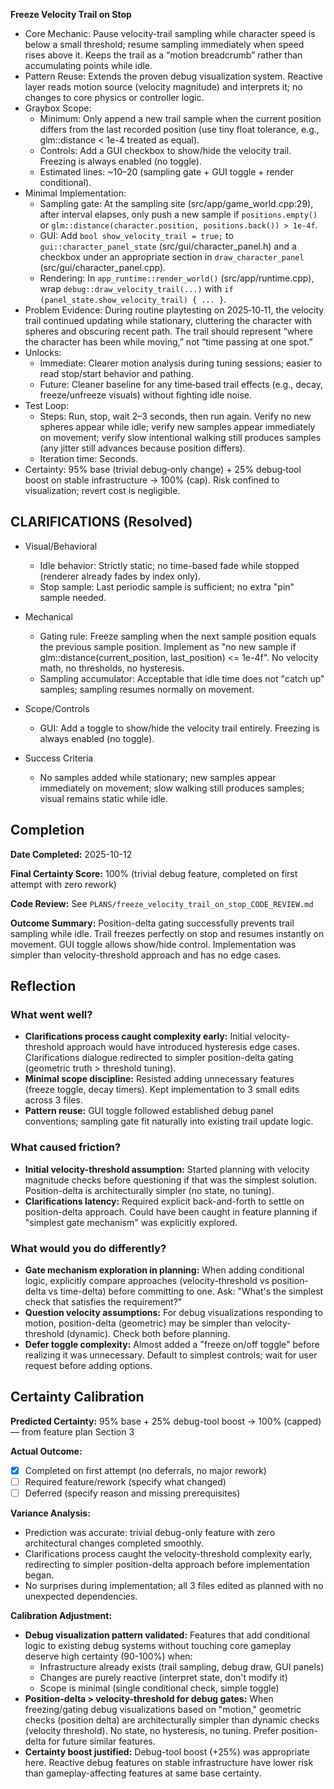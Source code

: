 **Freeze Velocity Trail on Stop**

- Core Mechanic: Pause velocity-trail sampling while character speed is below a small threshold; resume sampling immediately when speed rises above it. Keeps the trail as a “motion breadcrumb” rather than accumulating points while idle.
- Pattern Reuse: Extends the proven debug visualization system. Reactive layer reads motion source (velocity magnitude) and interprets it; no changes to core physics or controller logic.
- Graybox Scope:
  - Minimum: Only append a new trail sample when the current position differs from the last recorded position (use tiny float tolerance, e.g., glm::distance < 1e-4 treated as equal).
  - Controls: Add a GUI checkbox to show/hide the velocity trail. Freezing is always enabled (no toggle).
  - Estimated lines: ~10–20 (sampling gate + GUI toggle + render conditional).
- Minimal Implementation:
  - Sampling gate: At the sampling site (src/app/game_world.cpp:29), after interval elapses, only push a new sample if `positions.empty()` or `glm::distance(character.position, positions.back()) > 1e-4f`.
  - GUI: Add `bool show_velocity_trail = true;` to `gui::character_panel_state` (src/gui/character_panel.h) and a checkbox under an appropriate section in `draw_character_panel` (src/gui/character_panel.cpp).
  - Rendering: In `app_runtime::render_world()` (src/app/runtime.cpp), wrap `debug::draw_velocity_trail(...)` with `if (panel_state.show_velocity_trail) { ... }`.
- Problem Evidence: During routine playtesting on 2025‑10‑11, the velocity trail continued updating while stationary, cluttering the character with spheres and obscuring recent path. The trail should represent “where the character has been while moving,” not “time passing at one spot.”
- Unlocks:
  - Immediate: Clearer motion analysis during tuning sessions; easier to read stop/start behavior and pathing.
  - Future: Cleaner baseline for any time‑based trail effects (e.g., decay, freeze/unfreeze visuals) without fighting idle noise.
- Test Loop:
  - Steps: Run, stop, wait 2–3 seconds, then run again. Verify no new spheres appear while idle; verify new samples appear immediately on movement; verify slow intentional walking still produces samples (any jitter still advances because position differs).
  - Iteration time: Seconds.
- Certainty: 95% base (trivial debug‑only change) + 25% debug‑tool boost on stable infrastructure → 100% (cap). Risk confined to visualization; revert cost is negligible.

## CLARIFICATIONS (Resolved)

- Visual/Behavioral
  - Idle behavior: Strictly static; no time-based fade while stopped (renderer already fades by index only).
  - Stop sample: Last periodic sample is sufficient; no extra "pin" sample needed.

- Mechanical
  - Gating rule: Freeze sampling when the next sample position equals the previous sample position. Implement as "no new sample if glm::distance(current_position, last_position) <= 1e-4f". No velocity math, no thresholds, no hysteresis.
  - Sampling accumulator: Acceptable that idle time does not "catch up" samples; sampling resumes normally on movement.

- Scope/Controls
  - GUI: Add a toggle to show/hide the velocity trail entirely. Freezing is always enabled (no toggle).

- Success Criteria
  - No samples added while stationary; new samples appear immediately on movement; slow walking still produces samples; visual remains static while idle.

## Completion

**Date Completed:** 2025-10-12

**Final Certainty Score:** 100% (trivial debug feature, completed on first attempt with zero rework)

**Code Review:** See `PLANS/freeze_velocity_trail_on_stop_CODE_REVIEW.md`

**Outcome Summary:** Position-delta gating successfully prevents trail sampling while idle. Trail freezes perfectly on stop and resumes instantly on movement. GUI toggle allows show/hide control. Implementation was simpler than velocity-threshold approach and has no edge cases.

## Reflection

### What went well?
- **Clarifications process caught complexity early:** Initial velocity-threshold approach would have introduced hysteresis edge cases. Clarifications dialogue redirected to simpler position-delta gating (geometric truth > threshold tuning).
- **Minimal scope discipline:** Resisted adding unnecessary features (freeze toggle, decay timers). Kept implementation to 3 small edits across 3 files.
- **Pattern reuse:** GUI toggle followed established debug panel conventions; sampling gate fit naturally into existing trail update logic.

### What caused friction?
- **Initial velocity-threshold assumption:** Started planning with velocity magnitude checks before questioning if that was the simplest solution. Position-delta is architecturally simpler (no state, no tuning).
- **Clarifications latency:** Required explicit back-and-forth to settle on position-delta approach. Could have been caught in feature planning if "simplest gate mechanism" was explicitly explored.

### What would you do differently?
- **Gate mechanism exploration in planning:** When adding conditional logic, explicitly compare approaches (velocity-threshold vs position-delta vs time-delta) before committing to one. Ask: "What's the simplest check that satisfies the requirement?"
- **Question velocity assumptions:** For debug visualizations responding to motion, position-delta (geometric) may be simpler than velocity-threshold (dynamic). Check both before planning.
- **Defer toggle complexity:** Almost added a "freeze on/off toggle" before realizing it was unnecessary. Default to simplest controls; wait for user request before adding options.

## Certainty Calibration

**Predicted Certainty:** 95% base + 25% debug-tool boost → 100% (capped) — from feature plan Section 3

**Actual Outcome:**
- [x] Completed on first attempt (no deferrals, no major rework)
- [ ] Required feature/rework (specify what changed)
- [ ] Deferred (specify reason and missing prerequisites)

**Variance Analysis:**
- Prediction was accurate: trivial debug-only feature with zero architectural changes completed smoothly.
- Clarifications process caught the velocity-threshold complexity early, redirecting to simpler position-delta approach before implementation began.
- No surprises during implementation; all 3 files edited as planned with no unexpected dependencies.

**Calibration Adjustment:**
- **Debug visualization pattern validated:** Features that add conditional logic to existing debug systems without touching core gameplay deserve high certainty (90-100%) when:
  - Infrastructure already exists (trail sampling, debug draw, GUI panels)
  - Changes are purely reactive (interpret state, don't modify it)
  - Scope is minimal (single conditional check, simple toggle)
- **Position-delta > velocity-threshold for debug gates:** When freezing/gating debug visualizations based on "motion," geometric checks (position delta) are architecturally simpler than dynamic checks (velocity threshold). No state, no hysteresis, no tuning. Prefer position-delta for future similar features.
- **Certainty boost justified:** Debug-tool boost (+25%) was appropriate here. Reactive debug features on stable infrastructure have lower risk than gameplay-affecting features at same base certainty.